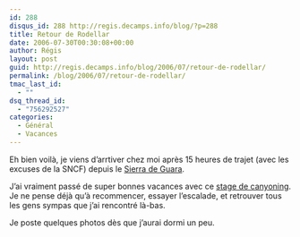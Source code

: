 ```yaml
---
id: 288
disqus_id: 288 http://regis.decamps.info/blog/?p=288
title: Retour de Rodellar
date: 2006-07-30T00:30:08+00:00
author: Régis
layout: post
guid: http://regis.decamps.info/blog/2006/07/retour-de-rodellar/
permalink: /blog/2006/07/retour-de-rodellar/
tmac_last_id:
  - ""
dsq_thread_id:
  - "756292527"
categories:
  - Général
  - Vacances
---
```

Eh bien voilà, je viens d’arrtiver chez moi après 15 heures de trajet (avec les excuses de la SNCF) depuis le [Sierra de Guara](http://maps.google.fr/maps?f=q&hl=fr&q=rodellar,+spain+(Canyoning+dans+le+sierra+de+guara)&ie=UTF8&ll=42.37072,1.027222&spn=2.374029,6.800537&t=h&om=1 "Rodellar").
  
J’ai vraiment passé de super bonnes vacances avec ce [stage de canyoning](http://www.ucpa-vacances.com/programme.aspx?programme=SEABIEM10 "Stage canyoning UCPA dans le Sierra de Guara"). Je ne pense déjà qu’à recommencer, essayer l’escalade, et retrouver tous les gens sympas que j’ai rencontré là-bas.

Je poste quelques photos dès que j’aurai dormi un peu.
